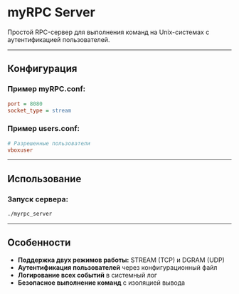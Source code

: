 # myRPC Server

Простой RPC-сервер для выполнения команд на Unix-системах с аутентификацией пользователей.

---

## Конфигурация

### Пример myRPC.conf:

```ini
port = 8080
socket_type = stream
```

### Пример users.conf:

```ini
# Разрешенные пользователи
vboxuser
```

---

## Использование

### Запуск сервера:

```bash
./myrpc_server
```

---

## Особенности

- **Поддержка двух режимов работы:** STREAM (TCP) и DGRAM (UDP)
- **Аутентификация пользователей** через конфигурационный файл
- **Логирование всех событий** в системный лог
- **Безопасное выполнение команд** с изоляцией вывода
